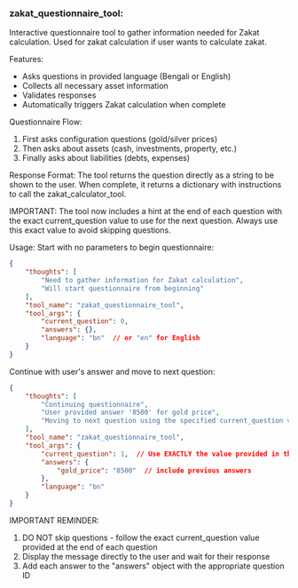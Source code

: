 ### zakat_questionnaire_tool:
Interactive questionnaire tool to gather information needed for Zakat calculation.
Used for zakat calculation if user wants to calculate zakat.

Features:
- Asks questions in provided language (Bengali or English)
- Collects all necessary asset information
- Validates responses
- Automatically triggers Zakat calculation when complete

Questionnaire Flow:
1. First asks configuration questions (gold/silver prices)
2. Then asks about assets (cash, investments, property, etc.)
3. Finally asks about liabilities (debts, expenses)

Response Format:
The tool returns the question directly as a string to be shown to the user.
When complete, it returns a dictionary with instructions to call the zakat_calculator_tool.

IMPORTANT: The tool now includes a hint at the end of each question with the exact current_question value to use for the next question. Always use this exact value to avoid skipping questions.

Usage:
Start with no parameters to begin questionnaire:
~~~json
{
    "thoughts": [
        "Need to gather information for Zakat calculation",
        "Will start questionnaire from beginning"
    ],
    "tool_name": "zakat_questionnaire_tool",
    "tool_args": {
        "current_question": 0,
        "answers": {},
        "language": "bn"  // or "en" for English
    }
}
~~~

Continue with user's answer and move to next question:
~~~json
{
    "thoughts": [
        "Continuing questionnaire",
        "User provided answer '8500' for gold price",
        "Moving to next question using the specified current_question value"
    ],
    "tool_name": "zakat_questionnaire_tool",
    "tool_args": {
        "current_question": 1,  // Use EXACTLY the value provided in the previous question
        "answers": {
            "gold_price": "8500"  // include previous answers
        },
        "language": "bn"
    }
}
~~~

IMPORTANT REMINDER:
1. DO NOT skip questions - follow the exact current_question value provided at the end of each question
2. Display the message directly to the user and wait for their response
3. Add each answer to the "answers" object with the appropriate question ID 